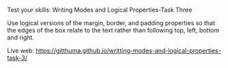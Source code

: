Test your skills: Writing Modes and Logical Properties-Task Three

Use logical versions of the margin, border, and padding properties so that the edges of the box relate to the text rather than following top, left, bottom and right.

Live web: https://gitthuma.github.io/writting-modes-and-logical-properties-task-3/
